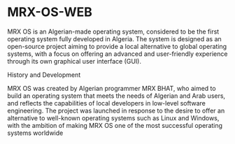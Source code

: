 # MRX-OS-WEB
MRX OS is an Algerian-made operating system, considered to be the first operating system fully developed in Algeria. The system is designed as an open-source project aiming to provide a local alternative to global operating systems, with a focus on offering an advanced and user-friendly experience through its own graphical user interface (GUI).

History and Development

MRX OS was created by Algerian programmer MRX BHAT, who aimed to build an operating system that meets the needs of Algerian and Arab users, and reflects the capabilities of local developers in low-level software engineering. The project was launched in response to the desire to offer an alternative to well-known operating systems such as Linux and Windows, with the ambition of making MRX OS one of the most successful operating systems worldwide
